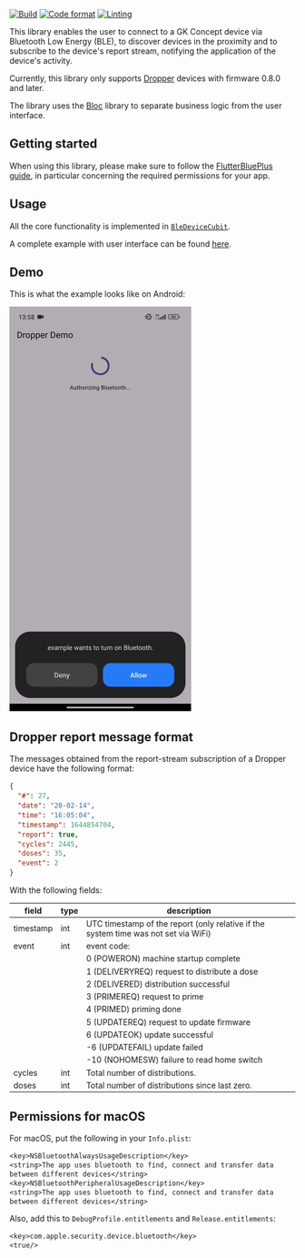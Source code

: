 [![Build](https://github.com/GK-Concept/gk_ble_device_flutter/actions/workflows/build.yml/badge.svg)](https://github.com/GK-Concept/gk_ble_device_flutter/actions/workflows/build.yml)
[![Code format](https://github.com/GK-Concept/gk_ble_device_flutter/actions/workflows/codeformat.yml/badge.svg)](https://github.com/GK-Concept/gk_ble_device_flutter/actions/workflows/codeformat.yml)
[![Linting](https://github.com/GK-Concept/gk_ble_device_flutter/actions/workflows/linting.yml/badge.svg)](https://github.com/GK-Concept/gk_ble_device_flutter/actions/workflows/linting.yml)

This library enables the user to connect to a GK Concept device via Bluetooth Low
Energy (BLE), to discover devices in the proximity and to subscribe to the device's
report stream, notifying the application of the device's activity.

Currently, this library only supports [Dropper](https://www.gkconcept.co/dropper/)
devices with firmware 0.8.0 and later.

The library uses the [Bloc](https://bloclibrary.dev/) library to separate business
logic from the user interface.

## Getting started

When using this library, please make sure to follow the
[FlutterBluePlus guide](https://pub.dev/packages/flutter_blue_plus#getting-started),
in particular concerning the required permissions for your app.

## Usage

All the core functionality is implemented in
[`BleDeviceCubit`](https://pub.dev/documentation/gk_ble_device_flutter/latest/ble_device_cubit/BleDeviceCubit-class.html).

A complete example with user interface can be found
[here](https://github.com/GK-Concept/gk_ble_device_flutter/blob/main/example/lib/main.dart).

## Demo

This is what the example looks like on Android:

![](https://github.com/GK-Concept/gk_ble_device_flutter/raw/main/img/demo.gif)

## Dropper report message format

The messages obtained from the report-stream subscription of a Dropper device have
the following format:

```json
{
  "#": 27,
  "date": "20-02-14",
  "time": "16:05:04",
  "timestamp": 1644854704,
  "report": true,
  "cycles": 2445,
  "doses": 35,
  "event": 2
}
```

With the following fields:

| field  | type | description
|--------|------|------------
| timestamp | int | UTC timestamp of the report (only relative if the system time was not set via WiFi)
| event  | int  | event code:
|        |      | 0 	(POWERON)		machine startup complete
|        |      | 1 	(DELIVERYREQ)	request to distribute a dose
|        |      | 2		(DELIVERED)		distribution successful
|        |      | 3		(PRIMEREQ)		request to prime
|        |      | 4		(PRIMED) 		priming done
|        |      | 5		(UPDATEREQ)		request to update firmware
|        |      | 6		(UPDATEOK)		update successful
|        |      | -6	(UPDATEFAIL) 	update failed
|        |      | -10	(NOHOMESW)		failure to read home switch
cycles | int  | Total number of distributions.
doses  | int  | Total number of distributions since last zero.

## Permissions for macOS

For macOS, put the following in your `Info.plist`:

```
<key>NSBluetoothAlwaysUsageDescription</key>
<string>The app uses bluetooth to find, connect and transfer data between different devices</string>
<key>NSBluetoothPeripheralUsageDescription</key>
<string>The app uses bluetooth to find, connect and transfer data between different devices</string>
```

Also, add this to `DebugProfile.entitlements` and `Release.entitlements`:

```
<key>com.apple.security.device.bluetooth</key>
<true/>
```
